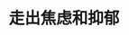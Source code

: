 ---
title: 走出焦虑和抑郁
tags: []
color: warning
description: 那个拖了1年的抑郁对策文
external_url: http://mp.weixin.qq.com/s?__biz=MzIyMzgyMjY5NQ==&amp;mid=2247484060&amp;idx=1&amp;sn=a69f81e2f505c8872291079d843a0eb0&amp;chksm=e8191494df6e9d824f722042e723b133df45f4059757062b94ba665a143c7734d2a37e23ca1b&amp;scene=27#wechat_redirect
---